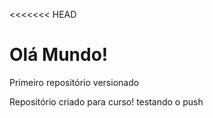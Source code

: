<<<<<<< HEAD
# Olá Mundo!
 Primeiro repositório versionado

Repositório criado para curso!
testando o push